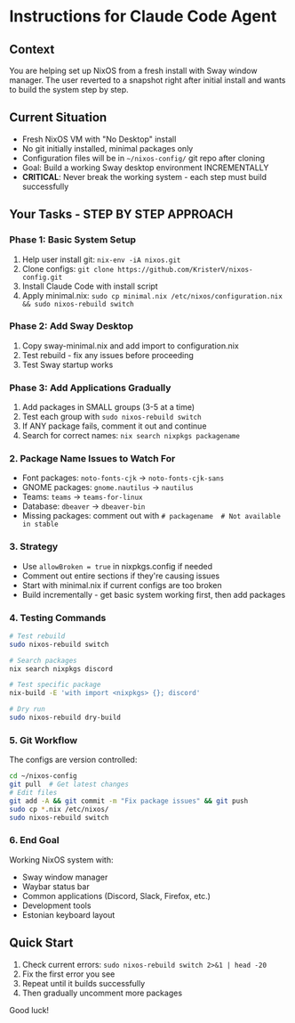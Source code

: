 # Instructions for Claude Code Agent

## Context
You are helping set up NixOS from a fresh install with Sway window manager. The user reverted to a snapshot right after initial install and wants to build the system step by step.

## Current Situation
- Fresh NixOS VM with "No Desktop" install
- No git initially installed, minimal packages only
- Configuration files will be in `~/nixos-config/` git repo after cloning
- Goal: Build a working Sway desktop environment INCREMENTALLY
- **CRITICAL**: Never break the working system - each step must build successfully

## Your Tasks - STEP BY STEP APPROACH

### Phase 1: Basic System Setup
1. Help user install git: `nix-env -iA nixos.git`
2. Clone configs: `git clone https://github.com/KristerV/nixos-config.git`
3. Install Claude Code with install script
4. Apply minimal.nix: `sudo cp minimal.nix /etc/nixos/configuration.nix && sudo nixos-rebuild switch`

### Phase 2: Add Sway Desktop
1. Copy sway-minimal.nix and add import to configuration.nix
2. Test rebuild - fix any issues before proceeding
3. Test Sway startup works

### Phase 3: Add Applications Gradually
1. Add packages in SMALL groups (3-5 at a time)
2. Test each group with `sudo nixos-rebuild switch`
3. If ANY package fails, comment it out and continue
4. Search for correct names: `nix search nixpkgs packagename`

### 2. Package Name Issues to Watch For
- Font packages: `noto-fonts-cjk` → `noto-fonts-cjk-sans`
- GNOME packages: `gnome.nautilus` → `nautilus`
- Teams: `teams` → `teams-for-linux`
- Database: `dbeaver` → `dbeaver-bin`
- Missing packages: comment out with `# packagename  # Not available in stable`

### 3. Strategy
- Use `allowBroken = true` in nixpkgs.config if needed
- Comment out entire sections if they're causing issues
- Start with minimal.nix if current configs are too broken
- Build incrementally - get basic system working first, then add packages

### 4. Testing Commands
```bash
# Test rebuild
sudo nixos-rebuild switch

# Search packages
nix search nixpkgs discord

# Test specific package
nix-build -E 'with import <nixpkgs> {}; discord'

# Dry run
sudo nixos-rebuild dry-build
```

### 5. Git Workflow
The configs are version controlled:
```bash
cd ~/nixos-config
git pull  # Get latest changes
# Edit files
git add -A && git commit -m "Fix package issues" && git push
sudo cp *.nix /etc/nixos/
sudo nixos-rebuild switch
```

### 6. End Goal
Working NixOS system with:
- Sway window manager
- Waybar status bar
- Common applications (Discord, Slack, Firefox, etc.)
- Development tools
- Estonian keyboard layout

## Quick Start
1. Check current errors: `sudo nixos-rebuild switch 2>&1 | head -20`
2. Fix the first error you see
3. Repeat until it builds successfully
4. Then gradually uncomment more packages

Good luck!
